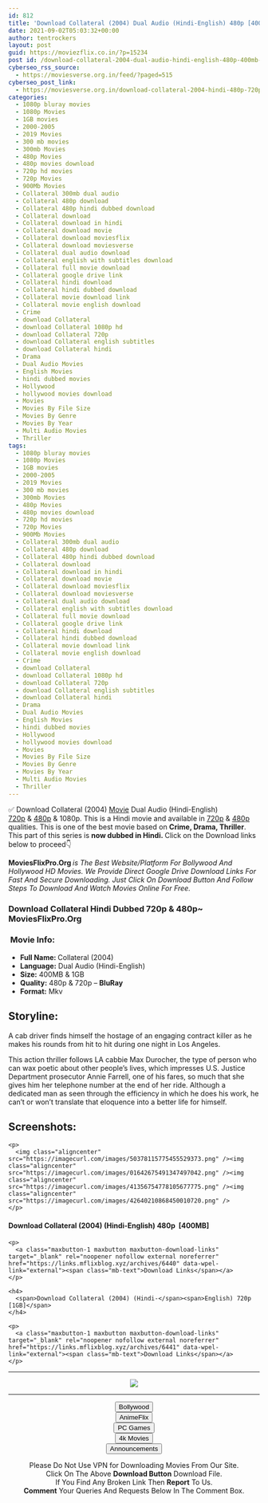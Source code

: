 ```yaml
---
id: 812
title: 'Download Collateral (2004) Dual Audio (Hindi-English) 480p [400MB] || 720p [1GB]'
date: 2021-09-02T05:03:32+00:00
author: tentrockers
layout: post
guid: https://moviezflix.co.in/?p=15234
post id: /download-collateral-2004-dual-audio-hindi-english-480p-400mb-720p-1gb/
cyberseo_rss_source:
  - https://moviesverse.org.in/feed/?paged=515
cyberseo_post_link:
  - https://moviesverse.org.in/download-collateral-2004-hindi-480p-720p/
categories:
  - 1080p bluray movies
  - 1080p Movies
  - 1GB movies
  - 2000-2005
  - 2019 Movies
  - 300 mb movies
  - 300mb Movies
  - 480p Movies
  - 480p movies download
  - 720p hd movies
  - 720p Movies
  - 900Mb Movies
  - Collateral 300mb dual audio
  - Collateral 480p download
  - Collateral 480p hindi dubbed download
  - Collateral download
  - Collateral download in hindi
  - Collateral download movie
  - Collateral download moviesflix
  - Collateral download moviesverse
  - Collateral dual audio download
  - Collateral english with subtitles download
  - Collateral full movie download
  - Collateral google drive link
  - Collateral hindi download
  - Collateral hindi dubbed download
  - Collateral movie download link
  - Collateral movie english download
  - Crime
  - download Collateral
  - download Collateral 1080p hd
  - download Collateral 720p
  - download Collateral english subtitles
  - download Collateral hindi
  - Drama
  - Dual Audio Movies
  - English Movies
  - hindi dubbed movies
  - Hollywood
  - hollywood movies download
  - Movies
  - Movies By File Size
  - Movies By Genre
  - Movies By Year
  - Multi Audio Movies
  - Thriller
tags:
  - 1080p bluray movies
  - 1080p Movies
  - 1GB movies
  - 2000-2005
  - 2019 Movies
  - 300 mb movies
  - 300mb Movies
  - 480p Movies
  - 480p movies download
  - 720p hd movies
  - 720p Movies
  - 900Mb Movies
  - Collateral 300mb dual audio
  - Collateral 480p download
  - Collateral 480p hindi dubbed download
  - Collateral download
  - Collateral download in hindi
  - Collateral download movie
  - Collateral download moviesflix
  - Collateral download moviesverse
  - Collateral dual audio download
  - Collateral english with subtitles download
  - Collateral full movie download
  - Collateral google drive link
  - Collateral hindi download
  - Collateral hindi dubbed download
  - Collateral movie download link
  - Collateral movie english download
  - Crime
  - download Collateral
  - download Collateral 1080p hd
  - download Collateral 720p
  - download Collateral english subtitles
  - download Collateral hindi
  - Drama
  - Dual Audio Movies
  - English Movies
  - hindi dubbed movies
  - Hollywood
  - hollywood movies download
  - Movies
  - Movies By File Size
  - Movies By Genre
  - Movies By Year
  - Multi Audio Movies
  - Thriller
---
```

<div class="thecontent clearfix">
  <p>
    ✅ Download Collateral (2004) <a href="https://moviesverse.org.in/category/movies/" data-wpel-link="internal">Movie</a> Dual Audio (Hindi-English) <a href="https://moviesverse.org.in/720p-movies/" data-wpel-link="internal">720p</a>&nbsp;&&nbsp;<a href="https://moviesverse.org.in/480p-movies/" data-wpel-link="internal">480p</a> & 1080p. This is a Hindi movie and available in <a href="https://moviesverse.org.in/720p-movies/" data-wpel-link="internal">720p</a>&nbsp;&&nbsp;<a href="https://moviesverse.org.in/480p-movies/" data-wpel-link="internal">480p</a> qualities. This is one of the best movie based on <strong>Crime, Drama, Thriller</strong>. This part of this series is <strong>now dubbed in <span>Hindi.&nbsp;</span></strong><span>Click on the Download links below to proceed👇</span>
  </p>
  
  <p>
    <strong><span>MoviesFlixPro.Org&nbsp;</span></strong><em>is The Best Website/Platform For Bollywood And Hollywood HD Movies. We Provide Direct Google Drive Download Links For Fast And Secure Downloading. Just Click On Download Button And Follow Steps To&nbsp;Download And Watch Movies Online For Free.</em>
  </p>
  
  <h3>
    <span>Download Collateral Hindi Dubbed 720p & 480p~ MoviesFlixPro.Org</span>
  </h3>
  
  <h3>
    <span>&nbsp;Movie Info:&nbsp;</span>
  </h3>
  
  <ul>
    <li>
      <strong>Full Name: </strong>Collateral (2004)
    </li>
    <li>
      <strong>Language:</strong> Dual Audio (Hindi-English)
    </li>
    <li>
      <strong>Size:</strong> 400MB & 1GB
    </li>
    <li>
      <strong>Quality:</strong> 480p & 720p – <span><strong>BluRay</strong></span>
    </li>
    <li>
      <strong>Format:</strong>&nbsp;Mkv
    </li>
  </ul>
  
  <h2>
    <span>Storyline:</span>
  </h2>
  
  <p>
    A cab driver finds himself the hostage of an engaging contract killer as he makes his rounds from hit to hit during one night in Los Angeles.
  </p>
  
  <div>
    This action thriller follows LA cabbie Max Durocher, the type of person who can wax poetic about other people’s lives, which impresses U.S. Justice Department prosecutor Annie Farrell, one of his fares, so much that she gives him her telephone number at the end of her ride. Although a dedicated man as seen through the efficiency in which he does his work, he can’t or won’t translate that eloquence into a better life for himself.
  </div>
  
  <div class="summary_text">
    <h2>
      <span>Screenshots:</span>
    </h2>
    
    <p>
      <img class="aligncenter" src="https://imagecurl.com/images/50378115775455529373.png" /><img class="aligncenter" src="https://imagecurl.com/images/01642675491347497042.png" /><img class="aligncenter" src="https://imagecurl.com/images/41356754778105677775.png" /><img class="aligncenter" src="https://imagecurl.com/images/42640210868450010720.png" />
    </p>
  </div>
  
  <div class="inline canwrap">
    <h4>
      <span>Download Collateral (2004) (Hindi-English) </span><span>480p&nbsp; [400MB]</span>
    </h4>
    
    <p>
      <a class="maxbutton-1 maxbutton maxbutton-download-links" target="_blank" rel="noopener nofollow external noreferrer" href="https://links.mflixblog.xyz/archives/6440" data-wpel-link="external"><span class="mb-text">Download Links</span></a>
    </p>
    
    <h4>
      <span>Download Collateral (2004) (Hindi-</span><span>English) 720p [1GB]</span>
    </h4>
    
    <p>
      <a class="maxbutton-1 maxbutton maxbutton-download-links" target="_blank" rel="noopener nofollow external noreferrer" href="https://links.mflixblog.xyz/archives/6441" data-wpel-link="external"><span class="mb-text">Download Links</span></a>
    </p>
  </div>
</div>

<center>
  </p> 
  
  <hr />
  
  <p>
    <a href="http://gdrivepro.xyz/join.php" data-wpel-link="external" target="_blank" rel="nofollow external noopener noreferrer"><img src="https://i.imgur.com/FhMdWdW.png" /></a>
  </p>
  
  <hr />
  
  <p>
    <a href="https://dogemovies.xyz" target="_blank" data-wpel-link="external" rel="nofollow external noopener noreferrer"><button class="button button5">Bollywood</button></a><br /> <a href="https://animeflix.in" target="_blank" data-wpel-link="external" rel="nofollow external noopener noreferrer"><button class="button button5">AnimeFlix</button></a><br /> <a href="https://gamesflix.net/" target="_blank" data-wpel-link="external" rel="nofollow external noopener noreferrer"><button class="button button5">PC Games</button></a><br /> <a href="https://uhdmovies.in" target="_blank" data-wpel-link="external" rel="nofollow external noopener noreferrer"><button class="button button5">4k Movies</button></a><br /> <a href="https://moviesverse.org.in/announcements/" target="_blank" data-wpel-link="internal" rel="noopener"><button class="button button5">Announcements</button></a>
  </p>
  
  <div class="alert alert-danger">
    Please Do Not Use VPN for Downloading Movies From Our Site.
  </div>
  
  <div class="alert alert-success">
    Click On The Above <strong>Download Button</strong> Download File.
  </div>
  
  <div class="alert alert-warning">
    If You Find Any Broken Link Then <strong>Report</strong> To Us.
  </div>
  
  <div class="alert alert-info">
    <strong>Comment</strong> Your Queries And Requests Below In The Comment Box.
  </div>
  
  <p>
    </center>
  </p>